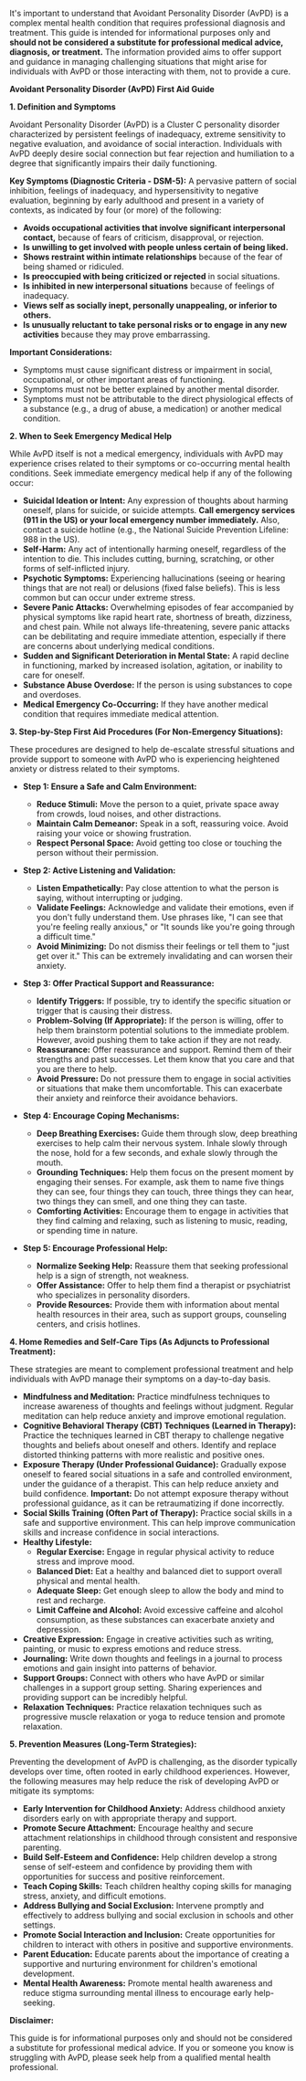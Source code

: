 It's important to understand that Avoidant Personality Disorder (AvPD) is a complex mental health condition that requires professional diagnosis and treatment. This guide is intended for informational purposes only and **should not be considered a substitute for professional medical advice, diagnosis, or treatment.**  The information provided aims to offer support and guidance in managing challenging situations that might arise for individuals with AvPD or those interacting with them, not to provide a cure.

**Avoidant Personality Disorder (AvPD) First Aid Guide**

**1. Definition and Symptoms**

Avoidant Personality Disorder (AvPD) is a Cluster C personality disorder characterized by persistent feelings of inadequacy, extreme sensitivity to negative evaluation, and avoidance of social interaction.  Individuals with AvPD deeply desire social connection but fear rejection and humiliation to a degree that significantly impairs their daily functioning.

**Key Symptoms (Diagnostic Criteria - DSM-5):** A pervasive pattern of social inhibition, feelings of inadequacy, and hypersensitivity to negative evaluation, beginning by early adulthood and present in a variety of contexts, as indicated by four (or more) of the following:

*   **Avoids occupational activities that involve significant interpersonal contact,** because of fears of criticism, disapproval, or rejection.
*   **Is unwilling to get involved with people unless certain of being liked.**
*   **Shows restraint within intimate relationships** because of the fear of being shamed or ridiculed.
*   **Is preoccupied with being criticized or rejected** in social situations.
*   **Is inhibited in new interpersonal situations** because of feelings of inadequacy.
*   **Views self as socially inept, personally unappealing, or inferior to others.**
*   **Is unusually reluctant to take personal risks or to engage in any new activities** because they may prove embarrassing.

**Important Considerations:**

*   Symptoms must cause significant distress or impairment in social, occupational, or other important areas of functioning.
*   Symptoms must not be better explained by another mental disorder.
*   Symptoms must not be attributable to the direct physiological effects of a substance (e.g., a drug of abuse, a medication) or another medical condition.

**2. When to Seek Emergency Medical Help**

While AvPD itself is not a medical emergency, individuals with AvPD may experience crises related to their symptoms or co-occurring mental health conditions. Seek immediate emergency medical help if any of the following occur:

*   **Suicidal Ideation or Intent:**  Any expression of thoughts about harming oneself, plans for suicide, or suicide attempts. **Call emergency services (911 in the US) or your local emergency number immediately.**  Also, contact a suicide hotline (e.g., the National Suicide Prevention Lifeline: 988 in the US).
*   **Self-Harm:** Any act of intentionally harming oneself, regardless of the intention to die. This includes cutting, burning, scratching, or other forms of self-inflicted injury.
*   **Psychotic Symptoms:**  Experiencing hallucinations (seeing or hearing things that are not real) or delusions (fixed false beliefs). This is less common but can occur under extreme stress.
*   **Severe Panic Attacks:**  Overwhelming episodes of fear accompanied by physical symptoms like rapid heart rate, shortness of breath, dizziness, and chest pain.  While not always life-threatening, severe panic attacks can be debilitating and require immediate attention, especially if there are concerns about underlying medical conditions.
*   **Sudden and Significant Deterioration in Mental State:** A rapid decline in functioning, marked by increased isolation, agitation, or inability to care for oneself.
*   **Substance Abuse Overdose:** If the person is using substances to cope and overdoses.
*   **Medical Emergency Co-Occurring:** If they have another medical condition that requires immediate medical attention.

**3. Step-by-Step First Aid Procedures (For Non-Emergency Situations):**

These procedures are designed to help de-escalate stressful situations and provide support to someone with AvPD who is experiencing heightened anxiety or distress related to their symptoms.

*   **Step 1:  Ensure a Safe and Calm Environment:**
    *   **Reduce Stimuli:**  Move the person to a quiet, private space away from crowds, loud noises, and other distractions.
    *   **Maintain Calm Demeanor:** Speak in a soft, reassuring voice. Avoid raising your voice or showing frustration.
    *   **Respect Personal Space:**  Avoid getting too close or touching the person without their permission.

*   **Step 2:  Active Listening and Validation:**
    *   **Listen Empathetically:**  Pay close attention to what the person is saying, without interrupting or judging.
    *   **Validate Feelings:**  Acknowledge and validate their emotions, even if you don't fully understand them. Use phrases like, "I can see that you're feeling really anxious," or "It sounds like you're going through a difficult time."
    *   **Avoid Minimizing:**  Do not dismiss their feelings or tell them to "just get over it."  This can be extremely invalidating and can worsen their anxiety.

*   **Step 3:  Offer Practical Support and Reassurance:**
    *   **Identify Triggers:** If possible, try to identify the specific situation or trigger that is causing their distress.
    *   **Problem-Solving (If Appropriate):** If the person is willing, offer to help them brainstorm potential solutions to the immediate problem. However, avoid pushing them to take action if they are not ready.
    *   **Reassurance:**  Offer reassurance and support.  Remind them of their strengths and past successes.  Let them know that you care and that you are there to help.
    *   **Avoid Pressure:**  Do not pressure them to engage in social activities or situations that make them uncomfortable. This can exacerbate their anxiety and reinforce their avoidance behaviors.

*   **Step 4: Encourage Coping Mechanisms:**
    *   **Deep Breathing Exercises:** Guide them through slow, deep breathing exercises to help calm their nervous system. Inhale slowly through the nose, hold for a few seconds, and exhale slowly through the mouth.
    *   **Grounding Techniques:**  Help them focus on the present moment by engaging their senses. For example, ask them to name five things they can see, four things they can touch, three things they can hear, two things they can smell, and one thing they can taste.
    *   **Comforting Activities:**  Encourage them to engage in activities that they find calming and relaxing, such as listening to music, reading, or spending time in nature.

*   **Step 5:  Encourage Professional Help:**
    *   **Normalize Seeking Help:**  Reassure them that seeking professional help is a sign of strength, not weakness.
    *   **Offer Assistance:**  Offer to help them find a therapist or psychiatrist who specializes in personality disorders.
    *   **Provide Resources:** Provide them with information about mental health resources in their area, such as support groups, counseling centers, and crisis hotlines.

**4. Home Remedies and Self-Care Tips (As Adjuncts to Professional Treatment):**

These strategies are meant to complement professional treatment and help individuals with AvPD manage their symptoms on a day-to-day basis.

*   **Mindfulness and Meditation:**  Practice mindfulness techniques to increase awareness of thoughts and feelings without judgment.  Regular meditation can help reduce anxiety and improve emotional regulation.
*   **Cognitive Behavioral Therapy (CBT) Techniques (Learned in Therapy):** Practice the techniques learned in CBT therapy to challenge negative thoughts and beliefs about oneself and others.  Identify and replace distorted thinking patterns with more realistic and positive ones.
*   **Exposure Therapy (Under Professional Guidance):**  Gradually expose oneself to feared social situations in a safe and controlled environment, under the guidance of a therapist.  This can help reduce anxiety and build confidence. **Important:** Do not attempt exposure therapy without professional guidance, as it can be retraumatizing if done incorrectly.
*   **Social Skills Training (Often Part of Therapy):**  Practice social skills in a safe and supportive environment.  This can help improve communication skills and increase confidence in social interactions.
*   **Healthy Lifestyle:**
    *   **Regular Exercise:**  Engage in regular physical activity to reduce stress and improve mood.
    *   **Balanced Diet:**  Eat a healthy and balanced diet to support overall physical and mental health.
    *   **Adequate Sleep:**  Get enough sleep to allow the body and mind to rest and recharge.
    *   **Limit Caffeine and Alcohol:**  Avoid excessive caffeine and alcohol consumption, as these substances can exacerbate anxiety and depression.
*   **Creative Expression:**  Engage in creative activities such as writing, painting, or music to express emotions and reduce stress.
*   **Journaling:**  Write down thoughts and feelings in a journal to process emotions and gain insight into patterns of behavior.
*   **Support Groups:**  Connect with others who have AvPD or similar challenges in a support group setting. Sharing experiences and providing support can be incredibly helpful.
*   **Relaxation Techniques:**  Practice relaxation techniques such as progressive muscle relaxation or yoga to reduce tension and promote relaxation.

**5. Prevention Measures (Long-Term Strategies):**

Preventing the development of AvPD is challenging, as the disorder typically develops over time, often rooted in early childhood experiences.  However, the following measures may help reduce the risk of developing AvPD or mitigate its symptoms:

*   **Early Intervention for Childhood Anxiety:**  Address childhood anxiety disorders early on with appropriate therapy and support.
*   **Promote Secure Attachment:**  Encourage healthy and secure attachment relationships in childhood through consistent and responsive parenting.
*   **Build Self-Esteem and Confidence:**  Help children develop a strong sense of self-esteem and confidence by providing them with opportunities for success and positive reinforcement.
*   **Teach Coping Skills:**  Teach children healthy coping skills for managing stress, anxiety, and difficult emotions.
*   **Address Bullying and Social Exclusion:**  Intervene promptly and effectively to address bullying and social exclusion in schools and other settings.
*   **Promote Social Interaction and Inclusion:**  Create opportunities for children to interact with others in positive and supportive environments.
*   **Parent Education:**  Educate parents about the importance of creating a supportive and nurturing environment for children's emotional development.
*   **Mental Health Awareness:**  Promote mental health awareness and reduce stigma surrounding mental illness to encourage early help-seeking.

**Disclaimer:**

This guide is for informational purposes only and should not be considered a substitute for professional medical advice. If you or someone you know is struggling with AvPD, please seek help from a qualified mental health professional.
